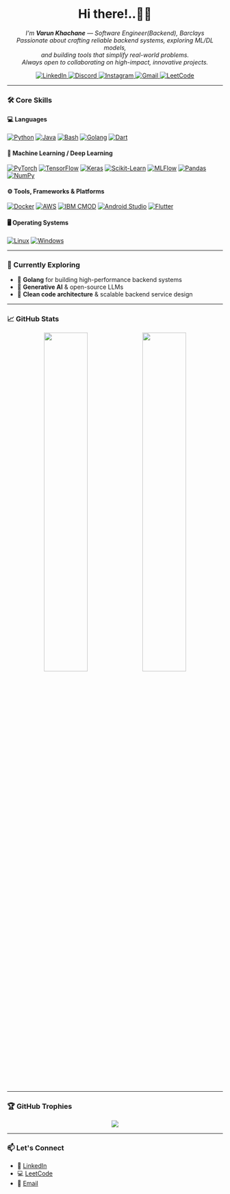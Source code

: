 <h1 align="center">Hi there!..🙋‍♂️</h1>

<p align="center">
    <i>
        I'm <b>Varun Khachane</b> — Software Engineer(Backend), Barclays<br>
        Passionate about crafting reliable backend systems, exploring ML/DL models,<br>
        and building tools that simplify real-world problems.<br>
        Always open to collaborating on high-impact, innovative projects.
    </i>
</p>

<p align="center">
  <a href="https://www.linkedin.com/in/varunkhachane">
    <img src="https://img.shields.io/badge/LinkedIn-blue?style=flat-square&logo=linkedin" alt="LinkedIn">
  </a>
  <a href="https://discord.com/vk2122">
    <img src="https://img.shields.io/badge/Discord-blue?style=flat-square&logo=discord&logoColor=white" alt="Discord">
  </a>
  <a href="https://www.instagram.com/vk21022">
    <img src="https://img.shields.io/badge/Instagram-blue?style=flat-square&logo=instagram&logoColor=white" alt="Instagram">
  </a>
  <a href="mailto:varunkhachane31@gmail.com">
    <img src="https://img.shields.io/badge/Gmail-blue?style=flat-square&logo=gmail&logoColor=white" alt="Gmail">
  </a>
  <a href="https://leetcode.com/vk21022">
    <img src="https://img.shields.io/badge/LeetCode-blue?style=flat-square&logo=LeetCode" alt="LeetCode">
  </a>
</p>

---

### 🛠️ Core Skills

#### 💻 Languages
[![Python](https://img.shields.io/badge/Python-black?style=for-the-badge&logo=python)](https://github.com/vk2122)
[![Java](https://img.shields.io/badge/Java-black?style=for-the-badge&logo=java)](https://github.com/vk2122)
[![Bash](https://img.shields.io/badge/Bash-black?style=for-the-badge&logo=gnu-bash)](https://github.com/vk2122)
[![Golang](https://img.shields.io/badge/Go-black?style=for-the-badge&logo=go)](https://github.com/vk2122)
[![Dart](https://img.shields.io/badge/Dart-black?style=for-the-badge&logo=dart)](https://github.com/vk2122)

#### 🧠 Machine Learning / Deep Learning
[![PyTorch](https://img.shields.io/badge/PyTorch-black?style=for-the-badge&logo=pytorch)](https://github.com/vk2122)
[![TensorFlow](https://img.shields.io/badge/TensorFlow-black?style=for-the-badge&logo=tensorflow)](https://github.com/vk2122)
[![Keras](https://img.shields.io/badge/Keras-black?style=for-the-badge&logo=keras)](https://github.com/vk2122)
[![Scikit-Learn](https://img.shields.io/badge/Scikit--Learn-black?style=for-the-badge&logo=scikit-learn)](https://github.com/vk2122)
[![MLFlow](https://img.shields.io/badge/MLFlow-black?style=for-the-badge&logo=mlflow)](https://github.com/vk2122)
[![Pandas](https://img.shields.io/badge/Pandas-black?style=for-the-badge&logo=pandas)](https://github.com/vk2122)
[![NumPy](https://img.shields.io/badge/NumPy-black?style=for-the-badge&logo=numpy)](https://github.com/vk2122)

#### ⚙️ Tools, Frameworks & Platforms
[![Docker](https://img.shields.io/badge/Docker-black?style=for-the-badge&logo=docker)](https://github.com/vk2122)
[![AWS](https://img.shields.io/badge/AWS-black?style=for-the-badge&logo=amazonaws)](https://github.com/vk2122)
[![IBM CMOD](https://img.shields.io/badge/IBM_CMOnDemand-black?style=for-the-badge&logo=ibm)](https://github.com/vk2122)
[![Android Studio](https://img.shields.io/badge/Android_Studio-black?style=for-the-badge&logo=android-studio)](https://github.com/vk2122)
[![Flutter](https://img.shields.io/badge/Flutter-black?style=for-the-badge&logo=flutter)](https://github.com/vk2122)

#### 🖥️ Operating Systems
[![Linux](https://img.shields.io/badge/Linux-black?style=for-the-badge&logo=linux)](https://github.com/vk2122)
[![Windows](https://img.shields.io/badge/Windows-black?style=for-the-badge&logo=windows)](https://github.com/vk2122)

---

### 🚀 Currently Exploring

- 🐹 **Golang** for building high-performance backend systems  
- 🤖 **Generative AI** & open-source LLMs  
- 🧱 **Clean code architecture** & scalable backend service design

---

### 📈 GitHub Stats

<p align="center">
  <img src="https://github-readme-stats.vercel.app/api?username=vk2122&theme=tokyonight&show_icons=true&count_private=true&hide_border=true" width="45%" />
  <img src="https://streak-stats.demolab.com?user=vk2122&theme=tokyonight&hide_border=true" width="45%" />
</p>

---

### 🏆 GitHub Trophies

<p align="center">
  <img src="https://github-profile-trophy.vercel.app/?username=vk2122&theme=darkhub&no-frame=true&column=6" />
</p>

---

### 📫 Let's Connect

- 💼 [LinkedIn](https://www.linkedin.com/in/varunkhachane)
- 💻 [LeetCode](https://leetcode.com/vk21022)
- 💬 [Email](mailto:varunkhachane31@gmail.com)
